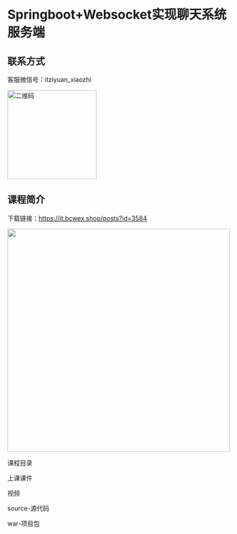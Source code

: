 # Springboot+Websocket实现聊天系统服务端

## 联系方式

客服微信号：itziyuan_xiaozhi

<img src="https://ziyuanyun.oss-cn-guangzhou.aliyuncs.com/common/20240614073449/666b82192834a.jpg" width="200" height="200" alt="二维码">

## 课程简介

下载链接：https://it.bcwex.shop/posts?id=3584

<img src="https://ziyuanyun.oss-cn-guangzhou.aliyuncs.com/yun/20240515185230/664493ee1e7ea.jpg" width="500" alt="">

   课程目录

 上课课件

 视频

 source-源代码

 war-项目包  